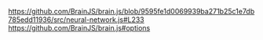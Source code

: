 https://github.com/BrainJS/brain.js/blob/9595fe1d0069939ba271b25c1e7db785edd11936/src/neural-network.js#L233
https://github.com/BrainJS/brain.js#options


